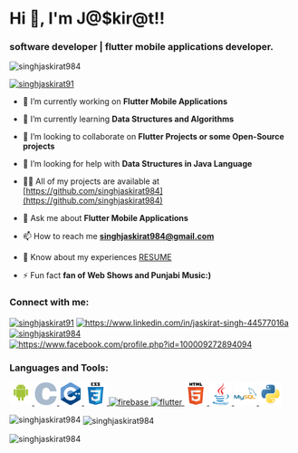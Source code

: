 <h1 align="left">Hi 👋, I'm J@$kir@t!!</h1>
<h3 align="left">software developer | flutter mobile applications developer.</h3>

<p align="left"> <img src="https://komarev.com/ghpvc/?username=singhjaskirat984&label=Visitors&color=0e75b6&style=flat" alt="singhjaskirat984" /> </p>

<p align="left"> <a href="https://twitter.com/singhjaskirat91" target="blank"><img src="https://img.shields.io/twitter/follow/singhjaskirat91?logo=twitter&style=for-the-badge" alt="singhjaskirat91" /></a> </p>

- 🔭 I’m currently working on **Flutter Mobile Applications**

- 🌱 I’m currently learning **Data Structures and Algorithms**

- 👯 I’m looking to collaborate on **Flutter Projects or some Open-Source projects**

- 🤝 I’m looking for help with **Data Structures in Java Language**

- 👨‍💻 All of my projects are available at [https://github.com/singhjaskirat984](https://github.com/singhjaskirat984)

- 💬 Ask me about **Flutter Mobile Applications**

- 📫 How to reach me **singhjaskirat984@gmail.com**

- 📄 Know about my experiences [RESUME](https://drive.google.com/file/d/1mOrrdchQ64no0cx76XNou4YE0Hcj50IV/view?usp=sharing)

- ⚡ Fun fact **fan of Web Shows and Punjabi Music:)**

<h3 align="left">Connect with me:</h3>
<p align="left">
<a href="https://twitter.com/singhjaskirat91" target="blank"><img align="center" src="https://cdn.jsdelivr.net/npm/simple-icons@3.0.1/icons/twitter.svg" alt="singhjaskirat91" height="30" width="40" /></a>
<a href="https://www.linkedin.com/in/jaskirat-singh-44577016a/" target="blank"><img align="center" src="https://cdn.jsdelivr.net/npm/simple-icons@3.0.1/icons/linkedin.svg" alt="https://www.linkedin.com/in/jaskirat-singh-44577016a" height="30" width="40" /></a>
<a href="https://www.instagram.com/jaskiratsingh28/" target="blank"><img align="center" src="https://cdn.jsdelivr.net/npm/simple-icons@3.0.1/icons/instagram.svg" alt="singhjaskirat984" height="30" width="40" /></a>
<a href="https://www.facebook.com/profile.php?id=100009272894094" target="blank"><img align="center" src="https://cdn.jsdelivr.net/npm/simple-icons@3.0.1/icons/facebook.svg" alt="https://www.facebook.com/profile.php?id=100009272894094" height="30" width="40" /></a>
</p>

<h3 align="left">Languages and Tools:</h3>
<p align="left"> <a href="https://developer.android.com" target="_blank"> <img src="https://raw.githubusercontent.com/devicons/devicon/master/icons/android/android-original-wordmark.svg" alt="android" width="40" height="40"/> </a> <a href="https://www.cprogramming.com/" target="_blank"> <img src="https://raw.githubusercontent.com/devicons/devicon/master/icons/c/c-original.svg" alt="c" width="40" height="40"/> </a> <a href="https://www.w3schools.com/cpp/" target="_blank"> <img src="https://raw.githubusercontent.com/devicons/devicon/master/icons/cplusplus/cplusplus-original.svg" alt="cplusplus" width="40" height="40"/> </a> <a href="https://www.w3schools.com/css/" target="_blank"> <img src="https://raw.githubusercontent.com/devicons/devicon/master/icons/css3/css3-original-wordmark.svg" alt="css3" width="40" height="40"/> </a> <a href="https://firebase.google.com/" target="_blank"> <img src="https://www.vectorlogo.zone/logos/firebase/firebase-icon.svg" alt="firebase" width="40" height="40"/> </a> <a href="https://flutter.dev" target="_blank"> <img src="https://www.vectorlogo.zone/logos/flutterio/flutterio-icon.svg" alt="flutter" width="40" height="40"/> </a> <a href="https://www.w3.org/html/" target="_blank"> <img src="https://raw.githubusercontent.com/devicons/devicon/master/icons/html5/html5-original-wordmark.svg" alt="html5" width="40" height="40"/> </a> <a href="https://www.java.com" target="_blank"> <img src="https://raw.githubusercontent.com/devicons/devicon/master/icons/java/java-original.svg" alt="java" width="40" height="40"/> </a> <a href="https://www.mysql.com/" target="_blank"> <img src="https://raw.githubusercontent.com/devicons/devicon/master/icons/mysql/mysql-original-wordmark.svg" alt="mysql" width="40" height="40"/> </a> <a href="https://www.python.org" target="_blank"> <img src="https://raw.githubusercontent.com/devicons/devicon/master/icons/python/python-original.svg" alt="python" width="40" height="40"/> </a> </p>

<p><img align="left" src="https://github-readme-stats.vercel.app/api/top-langs?username=singhjaskirat984&show_icons=true&locale=en&layout=compact" alt="singhjaskirat984" /></p>

<p>&nbsp;<img align="center" src="https://github-readme-stats.vercel.app/api?username=singhjaskirat984&show_icons=true&locale=en" alt="singhjaskirat984" /></p>

<p><img align="center" src="https://github-readme-streak-stats.herokuapp.com/?user=singhjaskirat984&" alt="singhjaskirat984" /></p>
